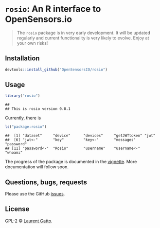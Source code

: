 <!-- README.md is generated from README.Rmd. Please edit that file -->

# `rosio`: An R interface to OpenSensors.io

<!-- [![Linux Build Status](https://travis-ci.org//rosio.svg?branch=master)](https://travis-ci.org/rosio) -->
<!-- [![](http://www.r-pkg.org/badges/version/rosio)](http://www.r-pkg.org/pkg/rosio) -->
<!-- [![CRAN RStudio mirror downloads](http://cranlogs.r-pkg.org/badges/rosio)](http://www.r-pkg.org/pkg/rosio) -->

> The `rosio` package is in very early development. It will be updated
> regularly and current functionality is very likely to evolve. Enjoy
> at your own risks! 

## Installation

```r
devtools::install_github("OpenSensorsIO/rosio")
```

## Usage


```r
library("rosio")
```

```
## 
## This is rosio version 0.0.1
```

Currently, there is 


```r
ls("package:rosio")
```

```
##  [1] "dataset"     "device"      "devices"     "getJWTtoken" "jwt"        
##  [6] "jwt<-"       "key"         "key<-"       "messages"    "password"   
## [11] "password<-"  "Rosio"       "username"    "username<-"  "whoami"
```

The progress of the package is documented in the
[vignette](https://github.com/lgatto/rosio/blob/master/vignettes/rosio.md). More
documentation will follow soon.

## Questions, bugs, requests

Please use the GitHub
[issues](https://github.com/OpenSensorsIO/rosio/issues).


## License

GPL-2 © [Laurent Gatto](https://github.com/lgatto).
